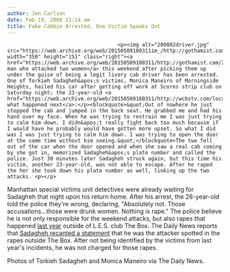 ```yaml
---
author: Jen Carlson
date: Feb 19, 2008 11:14 am
title: Fake Cabbie Arrested, One Victim Speaks Out
---
```


	
										<p><img alt="200802driver.jpg" src="https://web.archive.org/web/20150509180311im_/http://gothamist.com/attachments/arts_jen/200802driver.jpg" width="350" height="151" class="right"><a href="https://web.archive.org/web/20150509180311/http://gothamist.com/2008/02/18/fake_cabbie_rap.php">The man who attacked two women</a> this weekend after picking them up under the guise of being a legit livery cab driver has been arrested. One of Torkieh Sadagheh&apos;s victims, Monica Maneiro of Morningside Heights, hailed his car after getting off work at Scores strip club on Saturday night; the 23-year-old <a href="https://web.archive.org/web/20150509180311/http://wcbstv.com/local/nyc.nightclub.rapist.2.656783.html">recounts what happened next</a>:</p><blockquote>&quot;Out of nowhere he just stopped the cab and jumped in the back seat. He grabbed me and had his hand over my face. When he was trying to restrain me I was just trying to calm him down. I didn&apos;t really fight back too much because if I would have he probably would have gotten more upset. So what I did was I was just trying to calm him down. I was trying to open the door at the same time without him seeing.&quot;</blockquote>The two fell out of the car when the door opened and when she saw a real cab coming by she got in, memorized Sadagheh&apos;s plate number and called the police. Just 30 minutes later Sadagheh struck again, but this time his victim, another 23-year-old, was not able to escape. After he raped the her she took down his plate number as well, linking up the two attacks. <p></p>

<p>Manhattan special victims unit detectives were already waiting for Sadagheh that night upon his return home. After his arrest, the 28-year-old told the police they&apos;re wrong, declaring, &quot;Absolutely not. Those accusations&#x2026;those were drunk women. Nothing is rape.&quot; The police believe he is not only responsible for the weekend attacks, but also rapes that happened <a href="https://web.archive.org/web/20150509180311/http://gothamist.com/2007/10/30/rapist_may_be_t.php">last year</a> outside of L.E.S. club The Box. The Daily News reports that <a href="https://web.archive.org/web/20150509180311/http://www.nydailynews.com/news/ny_crime/2008/02/18/2008-02-18_exotic_dancer_foils_serial_rapist.html">Sadagheh recanted a statement</a> that he was the attacker spotted in the rapes outside The Box. After not being identified by the victims from last year&apos;s incidents, he was not charged for those rapes. </p>

<p><span class="photo_caption">Photos of Torkieh Sadagheh and Monica Maneiro via The Daily News.</span></p>					
										
									
				